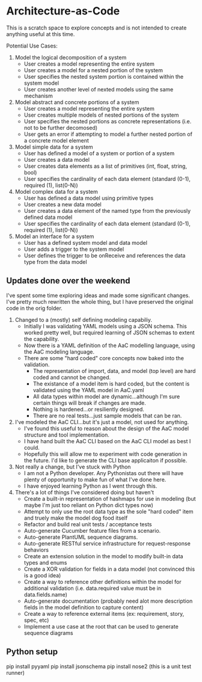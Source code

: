 # Architecture-as-Code

This is a scratch space to explore concepts and is not intended to create anything useful at this time.

Potential Use Cases:
1) Model the logical decomposition of a system
    - User creates a model representing the entire system
    - User creates a model for a nested portion of the system
    - User specifies the nested system portion is contained within the system model
    - User creates another level of nexted models using the same mechanism
2) Model abstract and concrete portions of a system
    - User creates a model representing the entire system
    - User creates multiple models of nested portions of the system
    - User specifies the nested portions as concrete representations (i.e. not to be further decomosed)
    - User gets an error if attempting to model a further nested portion of a concrete model element
3) Model simple data for a system
    - User has defined a model of a system or portion of a system
    - User creates a data model 
    - User creates data elements as a list of primitives (int, float, string, bool)
    - User specifies the cardinality of each data element (standard (0-1), required (1), list(0-N))
4) Model complex data for a system
    - User has defined a data model using primitive types
    - User creates a new data model
    - User creates a data element of the named type from the previously defined data model
    - User specifies the cardinality of each data element (standard (0-1), required (1), list(0-N))
5) Model an interface for a system
    - User has a defined system model and data model
    - User adds a trigger to the system model
    - User defines the trigger to be onReceive and references the data type from the data model


## Updates done over the weekend
I've spent some time exploring ideas and made some significant changes.  I've pretty much rewritten the whole thing, but I have preserved the original code in the orig folder.
1) Changed to a (mostly) self defining modeling capabiliy.
    - Initially I was validating YAML models using a JSON schema.  This worked pretty well, but required learning of JSON schemas to extent the capability.
    - Now there is a YAML definition of the AaC modelling language, using the AaC modeling language.
    - There are some "hard coded" core concepts now baked into the validation.
        - The representation of import, data, and model (top level) are hard coded and cannot be changed.
        - The existance of a model item is hard coded, but the content is validated using the YAML model in AaC.yaml
        - All data types within model are dynamic...although I'm sure certain things will break if changes are made.
        - Nothing is hardened...or resiliently designed.
        - There are no real tests...just sample models that can be ran.
2) I've modeled the AaC CLI...but it's just a model, not used for anything.
    - I've found this useful to reason about the design of the AaC model structure and tool implementation.
    - I have hand built the AaC CLI based on the AaC CLI model as best I could.
    - Hopefully this will allow me to experiment with code generation in the future.  I'd like to generate the CLI base applicaiton if possible.
3) Not really a change, but I've stuck with Python
    - I am not a Python developer.  Any Pythonistas out there will have plenty of opportunity to make fun of what I've done here.
    - I have enjoyed learning Python as I went through this.  
4) There's a lot of things I've considered doing but haven't
    - Create a built-in representation of hashmaps for use in modeling (but maybe I'm just too reliant on Python dict types now)
    - Attempt to only use the root data type as the sole "hard coded" item and truely make the model dog food itself
    - Refactor and build real unit tests / acceptance tests
    - Auto-generate Cucumber feature files from a scenario.
    - Auto-generate PlantUML sequence diagrams.
    - Auto-generate RESTful service infrastructure for request-response behaviors
    - Create an extension solution in the model to modify built-in data types and enums
    - Create a XOR validation for fields in a data model (not convinced this is a good idea)
    - Create a way to reference other definitions within the model for additional validation (i.e. data.required value must be in data.fields.name)
    - Auto-generate documentation (probably need alot more description fields in the model definition to capture content)
    - Create a way to reference external items (ex: requirement, story, spec, etc)
    - Implement a use case at the root that can be used to generate sequence diagrams


## Python setup
pip install pyyaml
pip install jsonschema
pip install nose2  (this is a unit test runner)